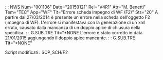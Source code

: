  :  : NWS Num="001106" Date="20150121" Rel="V4R1" Atr="M. Benetti" Tem="TEC" App="WF" Tit="Errore scheda Impegno di WF (F2)" Sts="20"
A partire dal 27/03/2014 è presente un errore nella scheda dell'oggetto F2 (impegno di WF).
L'errore si manifestava con la generazione di un xml errato, causato dalla mancanza di un doppio apice di chiusura nella specifica.
 :  : G.SUB.TRE Tit="*NONE
L'errore è stato corretto in data 21/01/2015 aggiungendo il doppio apice mancante.
 :  : G.SUB.TRE Tit="*NONE"

Script modificati : 
SCP_SCH/F2
